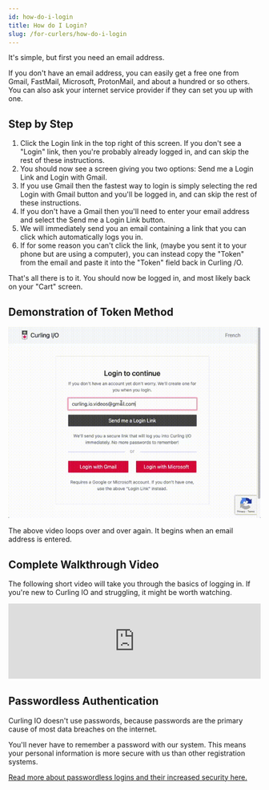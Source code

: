 ```yaml
---
id: how-do-i-login
title: How do I Login?
slug: /for-curlers/how-do-i-login
---
```


It's simple, but first you need an email address.

If you don't have an email address, you can easily get a free one from Gmail, FastMail, Microsoft, ProtonMail, and about a hundred or so others. You can also ask your internet service provider if they can set you up with one.

## Step by Step

1. Click the Login link in the top right of this screen. If you don't see a "Login" link, then you're probably already logged in, and can skip the rest of these instructions.
2. You should now see a screen giving you two options: Send me a Login Link and Login with Gmail.
3. If you use Gmail then the fastest way to login is simply selecting the red Login with Gmail button and you'll be logged in, and can skip the rest of these instructions.
4. If you don't have a Gmail then you'll need to enter your email address and select the Send me a Login Link button.
5. We will immediately send you an email containing a link that you can click which automatically logs you in.
6. If for some reason you can't click the link, (maybe you sent it to your phone but are using a computer), you can instead copy the "Token" from the email and paste it into the "Token" field back in Curling /O.

That's all there is to it. You should now be logged in, and most likely back on your "Cart" screen.

## Demonstration of Token Method 

![Using the Token](/img/docs/for-curlers/login-token-demo.gif)


The above video loops over and over again. It begins when an email address is entered.


## Complete Walkthrough Video

The following short video will take you through the basics of logging in.
If you're new to Curling IO and struggling, it might be worth watching.

<div className="text--center videoWrapper">
  <iframe width="100%" src="https://www.youtube.com/embed/6bzxDm_t-JA" frameBorder="0" allow="accelerometer; autoplay; clipboard-write; encrypted-media; gyroscope; picture-in-picture" allowFullScreen></iframe>
</div>

## Passwordless Authentication

Curling IO doesn't use passwords, because passwords are the primary cause of most data breaches on the internet.

You'll never have to remember a password with our system. This means your personal information is more secure with us than other registration systems.

[Read more about passwordless logins and their increased security here.](https://auth0.com/blog/is-passwordless-authentication-more-secure-than-passwords/)
